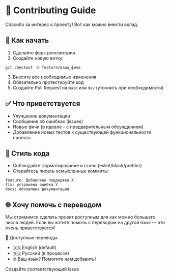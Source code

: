 # 🤝 Contributing Guide

Спасибо за интерес к проекту! Вот как можно внести вклад:

## 🚀 Как начать

1. Сделайте форк репозитория
2. Создайте новую ветку:
```
git checkout -b feature/ваша_фича
```
3. Внесите все необходимые изменения
4. Обязательно протестируйте код
5. Создайте Pull Request на `main` или `dev` (уточнить при необходимости)

## ✅ Что приветствуется

- Улучшение документации
- Сообщение об ошибках (issues)
- Новые фичи (в идеале - с предварительным обсуждением)
- Добавление новых тестов к существующей функциональности проекта

## 🧹 Стиль кода

- Соблюдайте форматирование и стиль (eslint/black/prettier)
- Старайтесь писать осмысленные коммиты:
```
feature: Добавлена поддержка X 
fix: устранена ошибка Y 
docs: обновлена документация
```

## 🌐 Хочу помочь с переводом

Мы стремимся сделать проект доступным для как можно большего числа людей. Если вы хотите помочь с переводом на другой язык — это очень приветствуется!

📄 Доступные переводы:
- 🇺🇸 English (default)
- 🇷🇺 Русский (в процессе)
- 🌐 Ваш язык? Помогите нам добавить!

Создайте соответствующий issue
